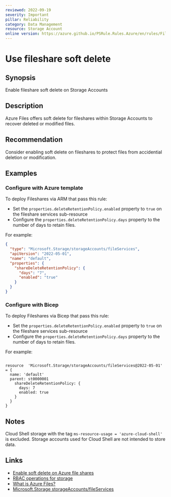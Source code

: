```yaml
---
reviewed: 2022-09-19
severity: Important
pillar: Reliability
category: Data Management
resource: Storage Account
online version: https://azure.github.io/PSRule.Rules.Azure/en/rules/FileStorageSoftDelete/
---
```


# Use fileshare soft delete

## Synopsis

Enable fileshare soft delete on Storage Accounts

## Description

Azure Files offers soft delete for fileshares within Storage Accounts to recover deleted or modified files.

## Recommendation

Consider enabling soft delete on fileshares to protect files from accidential deletion or modification.

## Examples

### Configure with Azure template

To deploy Fileshares via ARM that pass this rule:

- Set the `properties.deleteRetentionPolicy.enabled` property to `true` on the fileshare services sub-resource
- Configure the `properties.deleteRetentionPolicy.days` property to the number of days to retain files.

For example:

```json
{
  "type": "Microsoft.Storage/storageAccounts/fileServices",
  "apiVersion": "2022-05-01",
  "name": "default",
  "properties": {
    "shareDeleteRetentionPolicy": {
      "days": "7",
      "enabled": "true"
    }
  }
}
```

### Configure with Bicep

To deploy Fileshares via Bicep that pass this rule:

- Set the `properties.deleteRetentionPolicy.enabled` property to `true` on the fileshare services sub-resource
- Configure the `properties.deleteRetentionPolicy.days` property to the number of days to retain files.

For example:

```bicep

resource  'Microsoft.Storage/storageAccounts/fileServices@2022-05-01' = {
  name: 'default'
  parent: st0000001
    shareDeleteRetentionPolicy: {
      days: 7
      enabled: true
    }
  }
}

```

## Notes

Cloud Shell storage with the tag `ms-resource-usage = 'azure-cloud-shell'` is excluded. Storage accounts used for Cloud Shell are not intended to store data.

## Links

- [Enable soft delete on Azure file shares](https://docs.microsoft.com/azure/storage/files/storage-files-enable-soft-delete?tabs=azure-portal)
- [RBAC operations for storage](https://docs.microsoft.com/azure/role-based-access-control/resource-provider-operations#microsoftstorage)
- [What is Azure Files?](https://docs.microsoft.com/azure/storage/files/storage-files-introduction)
- [Microsoft.Storage storageAccounts/fileServices](https://docs.microsoft.com/azure/templates/microsoft.storage/storageaccounts/fileservices)
